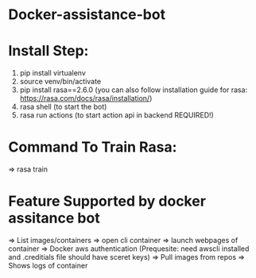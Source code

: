 # Docker-assistance-bot



# Install Step:
1) pip install virtualenv
2) source venv/bin/activate
3) pip install rasa==2.6.0 (you can also follow installation guide for rasa: https://rasa.com/docs/rasa/installation/)
3) rasa shell (to start the bot)
4) rasa run actions (to start action api in backend REQUIRED!)

# Command To Train Rasa:
=> rasa train


# Feature Supported by docker assitance bot
=> List images/containers
=> open cli container
=> launch webpages of container
=> Docker aws authentication (Prequesite: need awscli installed and .creditials file should have sceret keys)
=> Pull images from repos
=> Shows logs of container



